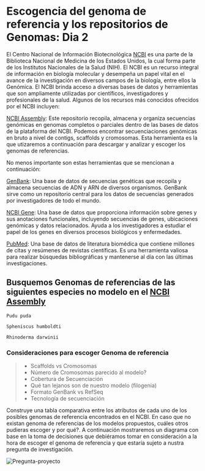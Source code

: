 # Escogencia del genoma de referencia y los repositorios de Genomas: Dia 2

El Centro Nacional de Información Biotecnológica [NCBI](https://www.ncbi.nlm.nih.gov/) es una parte de la Biblioteca Nacional de Medicina de los Estados Unidos, la cual forma parte de los Institutos Nacionales de la Salud (NIH). El NCBI es un recurso integral de información en biología molecular y  desempeña un papel vital en el avance de la investigación en diversos campos de la biología, entre ellos la Genómica.
El NCBI brinda acceso a diversas bases de datos y herramientas que son ampliamente utilizadas por científicos, investigadores y profesionales de la salud. Algunos de los recursos más conocidos ofrecidos por el NCBI incluyen:

[NCBI Assembly](https://www.ncbi.nlm.nih.gov/assembly):  Este repositorio recopila, almacena y organiza secuencias genómicas en genomas completos o parciales dentro de las bases de datos de la plataforma del NCBI. Podemos encontrar secuenciaciones genómicas en bruto a nivel de contigs, scaffolds y cromosomas. Esta herramienta es la que utizaremos a continuación para descargar y analizar y escoger los genomas de referencias.

No menos importante son estas herramientas que se mencionan a continuación:

[GenBank](https://www.ncbi.nlm.nih.gov/genbank/): Una base de datos de secuencias genéticas que recopila y almacena secuencias de ADN y ARN de diversos organismos. GenBank sirve como un repositorio central para los datos de secuencias generados por investigadores de todo el mundo.

[NCBI Gene](https://www.ncbi.nlm.nih.gov/gene/): Una base de datos que proporciona información sobre genes y sus anotaciones funcionales, incluyendo secuencias de genes, ubicaciones genómicas y datos relacionados. Ayuda a los investigadores a estudiar el papel de los genes en diversos procesos biológicos y enfermedades.

[PubMed](https://pubmed.ncbi.nlm.nih.gov/): Una base de datos de literatura biomédica que contiene millones de citas y resúmenes de revistas científicas. Es una herramienta valiosa para realizar búsquedas bibliográficas y mantenerse al día con las últimas investigaciones.




## Busquemos Genomas de referencias de las siguientes especies no modelo en el [NCBI Assembly](https://www.ncbi.nlm.nih.gov/assembly)

```
Pudu puda
```
```
Spheniscus humboldti
```
```
Rhinoderma darwinii
```

### Consideraciones para escoger Genoma de referencia



> + Scaffolds vs Cromosomas
> + Número de Cromosomas parecido al modelo?
> + Cobertura de Secuenciación
> +  Qué tan lejanos son de nuestro modelo (filogenia)
> +  Formato GenBank vs RefSeq
> + Tecnología de secuenciación 





Construye una tabla comparativa entre los atributos de cada uno de los posibles genomas de referencia encontrados en el NCBI. En caso que no existan genoma de referencias de los modelos propuestos, cuáles otros pudieras escoger y por qué?. A continuación mostraremos un diagrama con base en la toma de decisiones que debiéramos tomar en consideración a la hora de escoger el genoma de referencia y que estaría sujeto a nustra pregunta de investigación.


![Pregunta-proyecto](https://github.com/lafabi/Genobiostoic/blob/main/Pregunta-proyecto.png)

